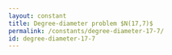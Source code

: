```yaml
---
layout: constant
title: Degree-diameter problem $N(17,7)$
permalink: /constants/degree-diameter-17-7/
id: degree-diameter-17-7
---
```

